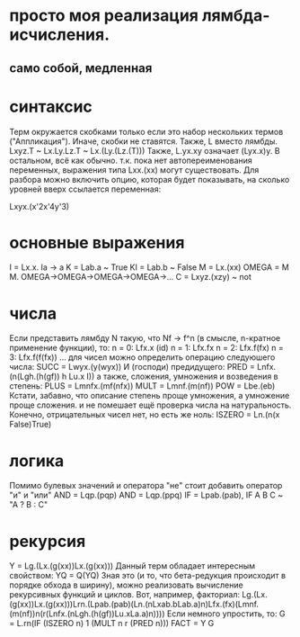 # просто моя реализация лямбда-исчисления.
## само собой, медленная
# синтаксис
Терм окружается скобками только если это набор нескольких термов ("Аппликация"). Иначе, скобки не ставятся. Также, L вместо лямбды.
Lxyz.T ~ Lx.Ly.Lz.T ~ Lx.(Ly.(Lz.(T)))
Также, L.yx.xy означает (Lyx.x)y.
В остальном, всё как обычно.
т.к. пока нет автопереименования переменных, выражения типа Lxx.(xx) могут существовать. Для разбора можно включить опцию, которая будет показывать, на сколько уровней вверх ссылается переменная:

Lxyx.(x'2x'4y'3)
 
# основные выражения
I = Lx.x. Ia -> a
K = Lab.a ~ True
KI = Lab.b ~ False
M = Lx.(xx)
OMEGA = M M. OMEGA->OMEGA->OMEGA->OMEGA->...
C = Lxyz.(xzy) ~ not
# числа
Если представить лямбду N такую, что Nf ->   f^n (в смысле, n-кратное применение функции), то:
n = 0: Lfx.x (id)
n = 1: Lfx.fx
n = 2: Lfx.f(fx)
n = 3: Lfx.f(f(fx))
...
для чисел можно определить операцию следуюшего числа:
SUCC = Lwyx.(y(wyx))
И (господи) предидущего:
PRED = Lnfx.(n(Lgh.(h(gf)) h Lu.x I))
а также, сложения, умножения и возведения в степень:
PLUS = Lmnfx.(mf(nfx))
MULT = Lmnf.(m(nf))
POW = Lbe.(eb)
Кстати, забавно, что описание степень проще умножения, а умножение проще сложения.
и не помешает ещё проверка числа на натуральность. Конечно, отрицательных чисел нет, но есть же ноль:
ISZERO = Ln.(n(x False)True)
# логика
Помимо булевых значений и оператора "не" стоит добавить оператор "и" и "или"
AND = Lqp.(pqp)
AND = Lqp.(ppq)
IF = Lpab.(pab),   IF A B C ~ "A ? B : C"
# рекурсия
Y = Lg.(Lx.(g(xx))Lx.(g(xx)))
Данный терм обладает интересным свойством:
YQ = Q(YQ)
Зная это (и то, что бета-редукция происходит в порядке обхода в ширину), можно реализовать вычисление рекурсивных функций и циклов. Вот, например, факториал:
Lg.(Lx.(g(xx))Lx.(g(xx)))Lrn.(Lpab.(pab)(Ln.(nLxab.bLab.a)n)Lfx.(fx)(Lmnf.(m(nf))n(r(Lnfx.(nLgh.(h(gf))Lu.xLa.a)n))))
Если немного упростить, то:
G = L.rn(IF (ISZERO n) 1 (MULT n r (PRED n)))
FACT = Y G




